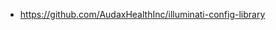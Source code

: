 

- https://github.com/AudaxHealthInc/illuminati-config-library

<!--stackedit_data:
eyJoaXN0b3J5IjpbLTEzMTUxMjQxNTBdfQ==
-->